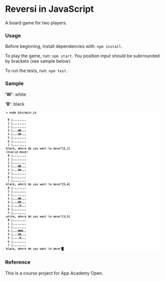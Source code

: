 # Reversi in JavaScript

A board game for two players.

### Usage

Before beginning, install dependencies with: `npm install`.

To play the game, run: `npm start`. You position input should be subrrounded by brackets (see sample below).

To run the tests, run: `npm test`.

### Sample

**'W'**: white

**'B'**: black

![Sample](sample.png)

### Reference

This is a course project for App Academy Open.